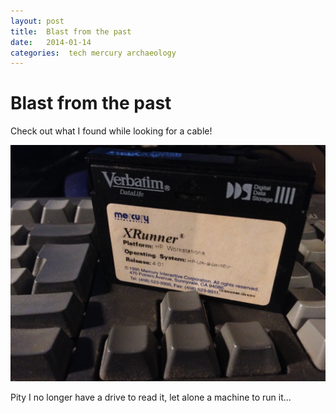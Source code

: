 ```yaml
---
layout: post
title:  Blast from the past 
date:   2014-01-14 
categories:  tech mercury archaeology 
---
```


# Blast from the past


Check out what I found while looking for a cable!

![|3264x2448](/images/172704.jpg)

Pity I no longer have a drive to read it, let alone a machine to run it...

                              